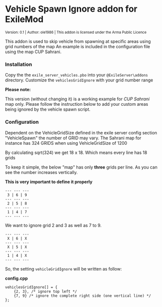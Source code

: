 # Vehicle Spawn Ignore addon for ExileMod

<sup>Version: 0.1 | Author: ole1986 | This addon is licensed under the Arma Public Licence</sup>

This addon is used to skip vehicle from spawning at specific areas using grid numbers of the map
An example is included in the configuration file using the map CUP Sahrani.

### Installation

Copy the the `exile_server_vehicles.pbo` into your `@ExileServer\addons` directory.
Customize the `vehiclesGridIgnore` with your grid number range

**Please note:**

This version (without changing it) is a working example for *CUP Sahrani* map only.
Please follow the instruction below to add your custom areas being ignored by the vehicle spawn script.

### Configuration

Dependent on the VehicleGridSize defined in the exile server config section "VehicleSpawn" the number of GRID may vary.
The Sahrani map for instance has 324 GRIDS when using VehicleGridSize of 1200

By calculating sqrt(324) we get 18 x 18. Which means every line has 18 grids

To keep it simple, the below "map" has only **three** grids per line.
As you can see the number increases vertically.

**This is very important to define it properly**

```
--- --- ---
 3 | 6 | 9
--- --- ---
 2 | 5 | 8
--- --- ---
 1 | 4 | 7
--- --- ---
```

We want to ignore grid 2 and 3 as well as 7 to 9.

```
--- --- ---
 X | 6 | X
--- --- ---
 X | 5 | X
--- --- ---
 1 | 4 | X
--- --- ---
```

So, the setting `vehicleGridIgnore` will be written as follow:

**config.cpp**

```
vehiclesGridIgnore[] = { 
	{2, 3}, /* ignore top left */
	{7, 9} /* ignore the complete right side (one vertical line) */
};
```

